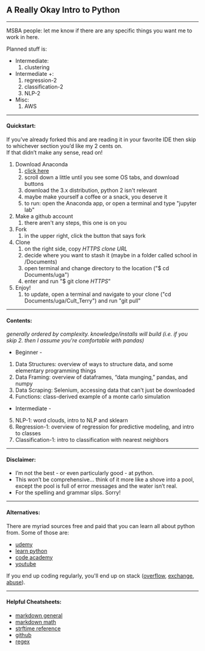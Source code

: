 ## A Really Okay Intro to Python

---

MSBA people: let me know if there are any specific things you want me to work in here. 

Planned stuff is: 
* Intermediate:
    1. clustering
* Intermediate +:
    1. regression-2
    2. classification-2
    3. NLP-2
* Misc:
    1. AWS

---

#### Quickstart:
If you’ve already forked this and are reading it in your favorite IDE then skip to whichever section you’d like my 2 cents on.  
If that didn’t make any sense, read on!  
1. Download Anaconda
    1. [click here](https://www.anaconda.com/distribution/)
    2. scroll down a little until you see some OS tabs, and download buttons
    3. download the 3.x distribution, python 2 isn't relevant
    4. maybe make yourself a coffee or a snack, you deserve it
    5. to run: open the Anaconda app, or open a terminal and type "jupyter lab"
2. Make a github account
    1. there aren't any steps, this one is on you
3. Fork
    1. in the upper right, click the button that says fork
4. Clone
    1. on the right side, copy *HTTPS clone URL* 
    2. decide where you want to stash it (maybe in a folder called school in /Documents)
    3. open terminal and change directory to the location ("\$ cd Documents/uga")
    4. enter and run "\$ git clone *HTTPS*"
5. Enjoy!
    1. to update, open a terminal and navigate to your clone ("cd Documents/uga/Cult_Terry") and run "git pull"

---

#### Contents:

*generally ordered by complexity. knowledge/installs will build (i.e. if you skip 2. then I assume you're comfortable with pandas)*

* Beginner -
1. Data Structures: overview of ways to structure data, and some elementary programming things
2. Data Framing: overview of dataframes, “data munging,” pandas, and numpy
3. Data Scraping: Selenium, accessing data that can't just be downloaded
4. Functions: class-derived example of a monte carlo simulation

* Intermediate -
5. NLP-1: word clouds, intro to NLP and sklearn
6. Regression-1: overview of regression for predictive modeling, and intro to classes
7. Classification-1: intro to classification with nearest neighbors

---

#### Disclaimer:
- I’m not the best - or even particularly good - at python.
- This won’t be comprehensive... think of it more like a shove into a pool, except the pool is full of error messages and the water isn’t real.
- For the spelling and grammar slips. Sorry!

---

#### Alternatives:
There are myriad sources free and paid that you can learn all about python from. Some of those are:

- [udemy](https://www.udemy.com/courses/search/?src=ukw&q=python)
- [learn python](https://www.learnpython.org/)
- [code academy](https://www.codecademy.com/learn/learn-python-3)
- [youtube](https://www.youtube.com/)

If you end up coding regularly, you'll end up on stack ([overflow](https://stackoverflow.com/), [exchange](https://stackexchange.com/), [abuse](https://stackabuse.com/)).

---

#### Helpful Cheatsheets:
- [markdown general](https://github.com/adam-p/markdown-here/wiki/Markdown-Cheatsheet)
- [markdown math](https://www.calvin.edu/~rpruim/courses/s341/S17/from-class/MathinRmd.html)
- [strftime reference](https://strftime.org/)
- [github](https://github.github.com/training-kit/downloads/github-git-cheat-sheet.pdf)
- [regex](https://www.debuggex.com/cheatsheet/regex/python)